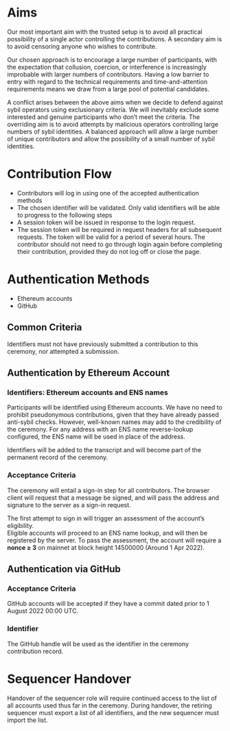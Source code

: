 # Aims

Our most important aim with the trusted setup is to avoid all practical possibility of a single actor controlling the contributions. A secondary aim is to avoid censoring anyone who wishes to contribute. 

Our chosen approach is to encourage a large number of participants, with the expectation 
that collusion, coercion, or interference is increasingly improbable with larger numbers of contributors. 
Having a low barrier to entry with regard to the technical requirements and time-and-attention requirements means we draw from a large pool of potential candidates.

A conflict arises between the above aims when we decide to defend against sybil operators using exclusionary criteria. 
We will inevitably exclude some interested and genuine participants who don’t meet the criteria. The overriding aim is 
to avoid attempts by malicious operators controlling large numbers of sybil identities. A balanced approach will allow 
a large number of unique contributors and allow the possibility of a small number of sybil identities. 

# Contribution Flow

* Contributors will log in using one of the accepted authentication methods
* The chosen identifier will be validated. Only valid identifiers will be able to progress to the following steps
* A session token will be issued in response to the login request. 
* The session token will be required in request headers for all subsequent requests. The token will be valid for a period of several hours. The contributor should not need to go through login again before
completing their contribution, provided they do not log off or close the page.

# Authentication Methods

* Ethereum accounts 
* GitHub 

## Common Criteria

Identifiers must not have previously submitted a contribution to this ceremony, nor attempted a submission. 

## Authentication by Ethereum Account
### Identifiers: Ethereum accounts and ENS names

Participants will be identified using Ethereum accounts. We have no need to prohibit pseudonymous contributions, given that they have already passed anti-sybil checks.
However, well-known names may add to the credibility of the ceremony. For any address with an ENS name reverse-lookup configured, the ENS name will be used in place of the address. 

Identifiers will be added to the transcript and will become part of the permanent record of the ceremony. 

### Acceptance Criteria

The ceremony will entail a sign-in step for all contributors. The browser client will request that a message be signed, and will pass the address and signature to the server as a sign-in request.

The first attempt to sign in will trigger an assessment of the account’s eligibility.  
Eligible accounts will proceed to an ENS name lookup, and will then be registered by the server.
To pass the assessment, the account will require a **nonce ≥ 3** on mainnet at block height 14500000 (Around 1 Apr 2022).

## Authentication via GitHub

### Acceptance Criteria

GitHub accounts will be accepted if they have a commit dated prior to 1 August 2022 00:00 UTC.

### Identifier
The GitHub handle will be used as the identifier in the ceremony contribution record. 


# Sequencer Handover

Handover of the sequencer role will require continued access to the list of all accounts used thus far in the ceremony.
During handover, the retiring sequencer must export a list of all identifiers, and the new sequencer must import the list.


